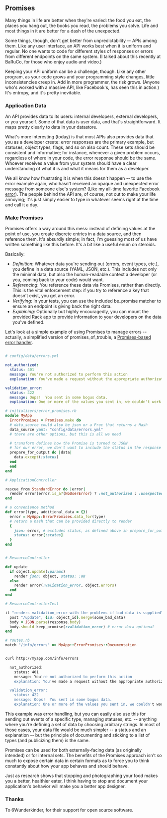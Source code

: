 ## Promises

Many things in life are better when they're varied: the food you eat, the places you hang out, the books you read, the problems you solve. Life and most things in it are better for a dash of the unexpected.

Some things, though, don't get better from unpredictability -- APIs among them. Like any user interface, an API works best when it is uniform and regular.  No one wants to code for different styles of responses or errors from different endpoints on the same system. (I talked about this recently at BaRuCo, for those who enjoy audio and video.)

Keeping your API uniform can be a challenge, though. Like any other program, as your code grows and your programming style changes, little inconsistencies creep in.  Add in more programmer, the risk grows.  (Anyone who's worked with a massive API, like Facebook's, has seen this in action.)  It's entropy, and it's pretty inevitable.

### Application Data

An API provides data to its users: internal developers, external developers, or you yourself. Some of that data is user data, and that's straightforward.  It maps pretty clearly to data in your datastore.

What's more interesting (today) is that most APIs also provides data that you as a developer create: error responses are the primary example, but statuses, object types, flags, and so on also count.  These sets should be consistent and informative; for instance, whenever a given problem occurs, regardless of where in your code, the error response should be the same.  Whoever receives a value from your system should have a clear understanding of what it is and what it means for them as a developer.

We all know how frustrating it is when this doesn't happen -- to use the error example again, who hasn't received an opaque and unexpected error message from someone else's system? (Like my all-time [favorite Facebook error](https://github.com/arsduo/koala/issues/211)). The people behind the API are, of course, not out to make your life annoying; it's just simply easier to type in whatever seems right at the time and call it a day.

### Make Promises

Promises offers a way around this mess: instead of defining values at the point of use, you create discrete entries in a data source, and then reference them. It's absurdly simple; in fact, I'm guessing most of us have written something like this before.  It's a bit like a useful enum on steroids.

Basically:

* _Definition_: Whatever data you're sending out (errors, event types, etc.), you define in a data source (YAML, JSON, etc.).  This includes not only the minimal data, but also the human-readable context a developer (or you, coming back to your code) would want.
* _Referencing_: You reference these data via Promises, rather than directly. This is the vital enforcement step: if you try to reference a key that doesn't exist, you get an error.
* _Verifying_: In your tests, you can use the included be_promise matcher to ensure an endpoint is giving back the right data.
* _Explaining_: Optionally but highly encouragedly, you can mount the provided Rack app to provide information to your developers on the data you've defined.

Let's look at a simple example of using Promises to manage errors -- actually, a simplified version of promises_of_trouble, a [Promises-based error handler](link).

```yml

# config/data/errors.yml

not_authorized:
  status: 401
  message: You're not authorized to perform this action
  explanation: You've made a request without the appropriate authorization parameters.  Go get an access token, then we'll talk.

validation_error:
  status: 422
  message: Oops!  You sent in some bogus data.
  explanation: One or more of the values you sent in, we couldn't work with.  Take a look at the rest of the error hash; it should be straightforward to figure out what's wrong.
```

```ruby
# initializers/error_promises.rb
module MyApp
  ErrorPromises = Promises.make do
  # data_source could also be json or a Proc that returns a Hash
  data_source yaml: "config/data/errors.yml"
  # there are other options, but this is all we need

  # transform defines how the Promise is turned to JSON
  # for our error, we don't want to include the status in the response body
  prepare_for_output do |data|
    data.except(:status)
  end
  end
end

# ApplicationController

rescue_from StandardError do |error|
  render error(error.is_a?(NoUserError) ? :not_authorized : :unexpected_error)
end

# a convenience method
def error(type, additional_data = {})
  error = MyApp::ErrorPromises.data_for(type)
  # return a hash that can be provided directly to render
  {
    json: error, # excludes status, as defined above in prepare_for_output
    status: error[:status]
  }
end


# ResourceController

def update
  if object.update(:params)
    render json: object, status: :ok
  else
    render error(:validation_error, object.errors)
  end
end

# ResourceControllerTest

it "renders validation_error with the problems if bad data is supplied" do
  post "/update", {id: object_id}.merge(some_bad_data)
  body = JSON.parse(response.body)
  body.should keep_promise(:validation_error) # error data optional
end

# routes.rb
match "/info/errors" => MyApp::ErrorPromises::Documentation
```

```bash

curl http://myapp.com/info/errors

  not_authorized:
    status: 401
    message: You're not authorized to perform this action
    explanation: You've made a request without the appropriate authorization parameters.  Go get an access token, then we'll talk.

  validation_error:
    status: 422
    message: Oops!  You sent in some bogus data.
    explanation: One or more of the values you sent in, we couldn't work with.  Take a look at the rest of the error hash; it should be straightforward to figure out what's wrong.
```

This example was error handling, but you can easily also use this for sending out events of a specific type, managing statuses, etc. -- anything where you're defining a set of data by choosing arbitrary strings.  In most of those cases, your data file would be much simpler -- a status and an explanation -- but the principle of documenting and sticking to a list of types (and publicizing them) is the same.

Promises can be used for both externally-facing data (as originally intended) or for internal sets.  The benefits of the Promises approach isn't so much to expose certain data in certain formats as to force you to think constantly about how your app behaves and should behave.

Just as research shows that stopping and photographing your food makes you a better, healthier eater, I think having to stop and document your application's behavior will make you a better app designer.

### Thanks

To 6Wunderkinder, for their support for open source software.